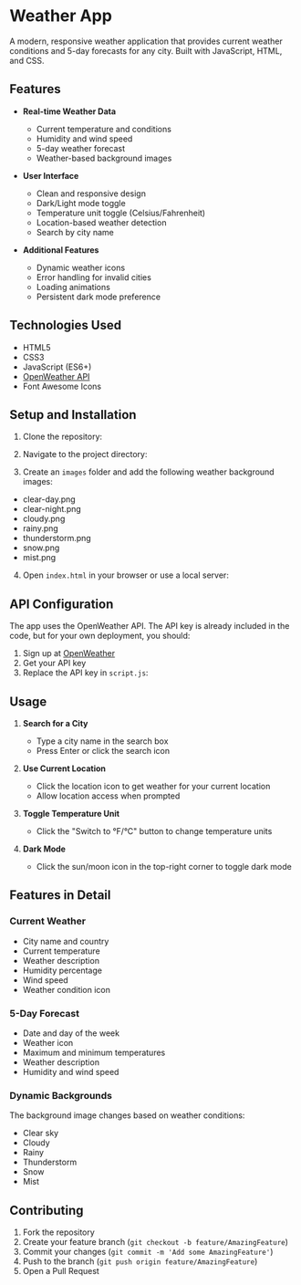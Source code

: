 # Weather App

A modern, responsive weather application that provides current weather conditions and 5-day forecasts for any city. Built with JavaScript, HTML, and CSS.

## Features

- **Real-time Weather Data**
  - Current temperature and conditions
  - Humidity and wind speed
  - 5-day weather forecast
  - Weather-based background images

- **User Interface**
  - Clean and responsive design
  - Dark/Light mode toggle
  - Temperature unit toggle (Celsius/Fahrenheit)
  - Location-based weather detection
  - Search by city name

- **Additional Features**
  - Dynamic weather icons
  - Error handling for invalid cities
  - Loading animations
  - Persistent dark mode preference

## Technologies Used

- HTML5
- CSS3
- JavaScript (ES6+)
- [OpenWeather API](https://openweathermap.org/api)
- Font Awesome Icons

## Setup and Installation

1. Clone the repository:

2. Navigate to the project directory:

3. Create an `images` folder and add the following weather background images:
- clear-day.png
- clear-night.png
- cloudy.png
- rainy.png
- thunderstorm.png
- snow.png
- mist.png

4. Open `index.html` in your browser or use a local server:

## API Configuration

The app uses the OpenWeather API. The API key is already included in the code, but for your own deployment, you should:

1. Sign up at [OpenWeather](https://openweathermap.org/api)
2. Get your API key
3. Replace the API key in `script.js`:

## Usage

1. **Search for a City**
   - Type a city name in the search box
   - Press Enter or click the search icon

2. **Use Current Location**
   - Click the location icon to get weather for your current location
   - Allow location access when prompted

3. **Toggle Temperature Unit**
   - Click the "Switch to °F/°C" button to change temperature units

4. **Dark Mode**
   - Click the sun/moon icon in the top-right corner to toggle dark mode

## Features in Detail

### Current Weather
- City name and country
- Current temperature
- Weather description
- Humidity percentage
- Wind speed
- Weather condition icon

### 5-Day Forecast
- Date and day of the week
- Weather icon
- Maximum and minimum temperatures
- Weather description
- Humidity and wind speed

### Dynamic Backgrounds
The background image changes based on weather conditions:
- Clear sky
- Cloudy
- Rainy
- Thunderstorm
- Snow
- Mist

## Contributing

1. Fork the repository
2. Create your feature branch (`git checkout -b feature/AmazingFeature`)
3. Commit your changes (`git commit -m 'Add some AmazingFeature'`)
4. Push to the branch (`git push origin feature/AmazingFeature`)
5. Open a Pull Request

